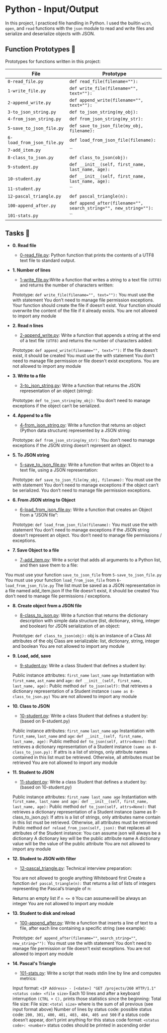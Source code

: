# Python - Input/Output

In this project, I practiced file handling in Python. I used the builtin `with`,
`open`, and `read` functions with the `json` module to read and write files and
serialize and deserialize objects with JSON.

## Function Prototypes :floppy_disk:

Prototypes for functions written in this project:

| File        | Prototype               |
| ----------- | ----------------------- |
| `0-read_file.py` | `def read_file(filename=""):` |
| `1-write_file.py` | `def write_file(filename="", text=""):` |
| `2-append_write.py` | `def append_write(filename="", text=""):` |
| `3-to_json_string.py` | `def to_json_string(my_obj):` |
| `4-from_json_string.py` | `def from_json_string(my_str):` |
| `5-save_to_json_file.py` | `def save_to_json_file(my_obj, filename):` |
| `6-load_from_json_file.py` | `def load_from_json_file(filename):` |
| `7-add_item.py` | `` |
| `8-class_to_json.py` | `def class_to_json(obj):` |
| `9-student.py` | `def __init__(self, first_name, last_name, age):` |
| `10-student.py` | `def __init__(self, first_name, last_name, age):` |
| `11-student.py` | `` |
| `12-pascal_triangle.py` | `def pascal_triangle(n):` |
| `100-append_after.py` | `def append_after(filename="", search_string="", new_string=""):` |
| `101-stats.py` | `` |


## Tasks :page_with_curl:

* **0. Read file**
  * [0-read_file.py](./0-read_file.py): Python function that prints the contents of a UTF8 text
  file to standard output.

* **1. Number of lines**
  * [1-write_file.py](./1-write_file.py):Write a function that writes a string to a text file `(UTF8)` and returns the number of characters written:

  Prototype: `def write_file(filename="", text=""):`
  You must use the with statement
  You don’t need to manage file permission exceptions.
  Your function should create the file if doesn’t exist.
  Your function should overwrite the content of the file if it already exists.
  You are not allowed to import any module

* **2. Read n lines**
  * [2-append_write.py](./2-append_write.py): Write a function that appends a string at the end of a text file `(UTF8)` and returns the number of characters    added:

  Prototype: `def append_write(filename="", text=""):`
  If the file doesn’t exist, it should be created
  You must use the with statement
  You don’t need to manage file permission or file doesn't exist exceptions.
  You are not allowed to import any module

* **3. Write to a file**
  * [3-to_json_string.py](./3-to_json_string.py): Write a function that returns the JSON representation of an object (string):

  Prototype: `def to_json_string(my_obj):`
  You don’t need to manage exceptions if the object can’t be serialized.

* **4. Append to a file**
  * [4-from_json_string.py](./4-from_json_string.py): Write a function that returns an object (Python data structure) represented by a JSON string:

  Prototype: `def from_json_string(my_str):`
  You don’t need to manage exceptions if the JSON string doesn’t represent an object.

* **5. To JSON string**
  * [5-save_to_json_file.py](./5-save_to_json_file.py): Write a function that writes an Object to a text file, using a JSON representation:

  Prototype: `def save_to_json_file(my_obj, filename):`
  You must use the with statement
  You don’t need to manage exceptions if the object can’t be serialized.
  You don’t need to manage file permission exceptions.
  
* **6. From JSON string to Object**
  * [6-load_from_json_file.py](./6-load_from_json_file.py): Write a function that creates an Object from a “JSON file”:

  Prototype: `def load_from_json_file(filename):`
  You must use the with statement
  You don’t need to manage exceptions if the JSON string doesn’t represent an object.
  You don’t need to manage file permissions / exceptions.
  
* **7. Save Object to a file**
  * [7-add_item.py](./7-add_item.py): Write a script that adds all arguments to a Python list, and then save them to a file:

 You must use your function `save_to_json_file` from `5-save_to_json_file.py`
 You must use your function `load_from_json_file` from `6-load_from_json_file.py`
 The list must be saved as a JSON representation in a file named add_item.json
 If the file doesn’t exist, it should be created
 You don’t need to manage file permissions / exceptions.

* **8. Create object from a JSON file**
  * [8-class_to_json.py](./8-class_to_json.py): Write a function that returns the dictionary description with simple data structure (list, dictionary, string, integer and boolean) for JSON serialization of an object:

  Prototype: `def class_to_json(obj):`
  obj is an instance of a Class
  All attributes of the obj Class are serializable: list, dictionary, string, integer and boolean
  You are not allowed to import any module

* **9. Load, add, save**
  * [9-student.py](./9-student.py): Write a class Student that defines a student by:

  Public instance attributes:
  `first_name`
  `last_name`
  `age`
  Instantiation with `first_name`, `ast_name` and `age:` `def __init__(self, first_name, last_name, age):`
  Public method `def to_json(self):` that retrieves a dictionary representation of a Student instance `(same as 8-class_to_json.py)`
  You are not allowed to import any module

* **10. Class to JSON**
  * [10-student.py](./10-student.py): Write a class Student that defines a student by: (based on 9-student.py)

   Public instance attributes:
   `first_name`
   `last_name`
   `age`
   Instantiation with `first_name`, `last_name` and `age`: `def __init__(self, first_name, last_name, age):`
   Public method `def to_json(self, attrs=None):` that retrieves a dictionary representation of a Student instance `(same as 8-class_to_json.py):`
   If attrs is a list of strings, only attribute names contained in this list must be retrieved.
   Otherwise, all attributes must be retrieved
   You are not allowed to import any module

* **11. Student to JSON**
  * [11-student.py](./11-student.py): Write a class Student that defines a student by: (based on 10-student.py)

   Public instance attributes:
   `first_name
   last_name
   age`
   Instantiation with `first_name, last_name and age: def __init__(self, first_name, last_name, age):`
   Public method `def to_json(self, attrs=None):` that retrieves a dictionary representation of a Student instance (same as 8-class_to_json.py):
   If attrs is a list of strings, only attributes name contain in this list must be retrieved.
   Otherwise, all attributes must be retrieved
   Public method `def reload_from_json(self, json):` that replaces all attributes of the Student instance:
   You can assume json will always be a dictionary
   A dictionary key will be the public attribute name
   A dictionary value will be the value of the public attribute
   You are not allowed to import any module

* **12. Student to JSON with filter**
  * [12-pascal_triangle.py](./12-pascal_triangle.py): Technical interview preparation:

   You are not allowed to google anything
   Whiteboard first
   Create a function `def pascal_triangle(n):` that returns a list of lists of integers representing the Pascal’s triangle of n:
   
   Returns an empty list if `n <= 0`
   You can assume` n `will be always an integer
   You are not allowed to import any module
  
* **13. Student to disk and reload**
  * [100-append_after.py](./100-append_after.py): Write a function that inserts a line of text to a file, after each line containing a specific string (see example):

  Prototype: `def append_after(filename=""`, `search_string=""`, `new_string=""):`
  You must use the with statement
  You don’t need to manage file permission or file doesn't exist exceptions.
  You are not allowed to import any module

* **14. Pascal's Triangle**
  * [101-stats.py](./101-stats.py): Write a script that reads stdin line by line and computes metrics:

   Input format: `<IP Address> - [<date>] "GET /projects/260 HTTP/1.1" <status code> <file size>`
   Each 10 lines and after a keyboard interruption `(CTRL + C),` prints those statistics since the beginning:
   Total file size: File size: `<total size>`
   where is the sum of all previous (see input format above)
   Number of lines by status code:
   possible status code: `200, 301, 400, 401, 403, 404, 405 and 500`
   if a status code doesn’t appear, don’t print anything for this status code
   format: `<status code>: <number>`
   status codes should be printed in ascending order


